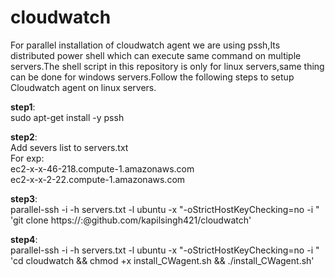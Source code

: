 # cloudwatch
For parallel installation of cloudwatch agent we are using pssh,Its distributed power shell which can execute same command on multiple servers.The shell script in this repository is only for linux servers,same thing can be done for windows servers.Follow the following steps to setup Cloudwatch agent on linux servers.

**step1**:<br />
sudo apt-get install -y pssh

**step2**:<br />
Add severs list to servers.txt<br />
For exp: <br />
ec2-x-x-46-218.compute-1.amazonaws.com <br />
ec2-x-x-2-22.compute-1.amazonaws.com


**step3**:<br />
parallel-ssh -i  -h servers.txt -l ubuntu -x "-oStrictHostKeyChecking=no  -i <pem file>" 'git clone https://<usrname>:<pswd>@github.com/kapilsingh421/cloudwatch'

**step4**:<br />
parallel-ssh -i  -h servers.txt -l ubuntu -x "-oStrictHostKeyChecking=no  -i <pem file>" 'cd cloudwatch && chmod +x install_CWagent.sh && ./install_CWagent.sh'

